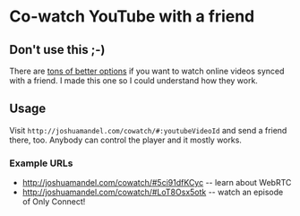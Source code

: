 # Co-watch YouTube with a friend

## Don't use this ;-)

There are [tons of better
options](https://www.google.com/search?q=youtube+webrtc+sync) if you want to
watch online videos synced with a friend. I made this one so I could understand
how they work.

## Usage

Visit `http://joshuamandel.com/cowatch/#:youtubeVideoId` and send a friend
there, too. Anybody can control the player and it mostly works.

### Example URLs

* http://joshuamandel.com/cowatch/#5ci91dfKCyc -- learn about WebRTC
* http://joshuamandel.com/cowatch/#LoT8Osx5otk -- watch an episode of Only Connect!
